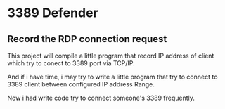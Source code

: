 3389 Defender
=============

Record the RDP connection request
---------------------------------

This project will compile a little program that record IP address of client which try to conect to 3389 port via TCP/IP.

And if i have time, i may try to write a little program that try to connect to 3389 client between configured IP address Range.

Now i had write code try to connect someone's 3389 frequently.
